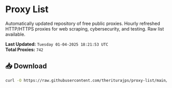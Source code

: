 # Proxy List

Automatically updated repository of free public proxies. Hourly refreshed HTTP/HTTPS proxies for web scraping, cybersecurity, and testing. Raw list available.

**Last Updated:** `Tuesday 01-04-2025 18:21:53 UTC`  
**Total Proxies:** `742`

## 📥 Download
```bash
curl -O https://raw.githubusercontent.com/theriturajps/proxy-list/main/proxies.txt
